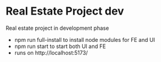 # Real Estate Project dev
Real estate project in development phase

* npm run full-install to install node modules for FE and UI
* npm run start to start both UI and FE
* runs on http://localhost:5173/
